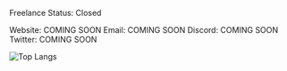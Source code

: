 Freelance Status: Closed

Website: COMING SOON
Email: COMING SOON
Discord: COMING SOON
Twitter: COMING SOON

![Top Langs](https://github-readme-stats.vercel.app/api/top-langs/?username=anuraghazra&size_weight=0.5&count_weight=0.5)

